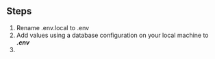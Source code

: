 ## Steps

1. Rename .env.local to .env 
2. Add values using a database configuration on your local machine to <i><b>.env</b></i> 
3. 